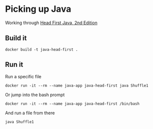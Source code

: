 # Picking up Java

Working through [Head First Java, 2nd
Edition](https://www.safaribooksonline.com/library/view/head-first-java/0596009208/)

## Build it

`docker build -t java-head-first .`

## Run it

Run a specific file

`docker run -it --rm --name java-app java-head-first java Shuffle1`

Or jump into the bash prompt

`docker run -it --rm --name java-app java-head-first /bin/bash`

And run a file from there

`java Shuffle1`
